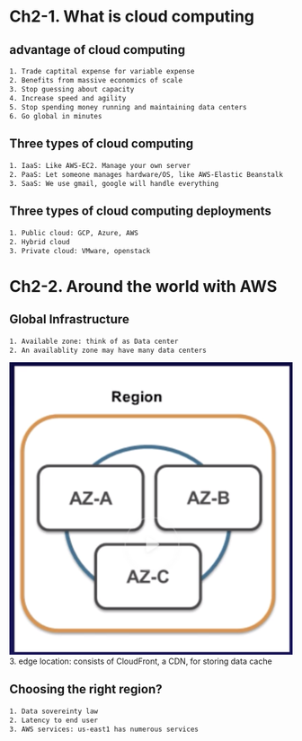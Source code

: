 # Ch2-1.  What is cloud computing
##  advantage of cloud computing
    1. Trade captital expense for variable expense
    2. Benefits from massive economics of scale
    3. Stop guessing about capacity
    4. Increase speed and agility
    5. Stop spending money running and maintaining data centers
    6. Go global in minutes
##  Three types of cloud computing
    1. IaaS: Like AWS-EC2. Manage your own server
    2. PaaS: Let someone manages hardware/OS, like AWS-Elastic Beanstalk
    3. SaaS: We use gmail, google will handle everything
##  Three types of cloud computing deployments
    1. Public cloud: GCP, Azure, AWS
    2. Hybrid cloud
    3. Private cloud: VMware, openstack
# Ch2-2. Around the world with AWS
##  Global Infrastructure
    1. Available zone: think of as Data center
    2. An availablity zone may have many data centers
![image](https://github.com/chialin-liu/AWS_StudyPlan/blob/master/CloudPractitioner/AZRegion.png)
    3. edge location: consists of CloudFront, a CDN, for storing data cache
##  Choosing the right region?
    1. Data sovereinty law
    2. Latency to end user
    3. AWS services: us-east1 has numerous services

     
     
